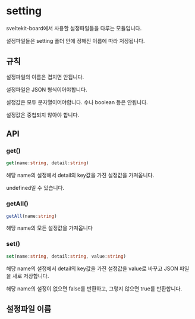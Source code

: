 # setting
sveltekit-board에서 사용할 설정파일들을 다루는 모듈입니다.

설정파일들은 setting 폴더 안에 정해진 이름에 따라 저장됩니다.

## 규칙
설정파일의 이름은 겹치면 안됩니다.

설정파일은 JSON 형식이어야합니다.

설정값은 모두 문자열이어야합니다. 수나 boolean 등은 안됩니다.

설정값은 중첩되지 않아야 합니다.

## API

### get()
```ts
get(name:string, detail:string)
```

해당 name의 설정에서 detail의 key값을 가진 설정값을 가져옵니다.

undefined일 수 있습니다.

### getAll()
```ts
getAll(name:string)
```
해당 name의 모든 설정값을 가져옵니다

### set()
```ts
set(name:string, detail:string, value:string)
```
해당 name의 설정에서 detail의 key값을 가진 설정값을 value로 바꾸고 JSON 파일을 새로 저장합니다.

해당 name의 설정이 없으면 false를 반환하고, 그렇지 않으면 true를 반환합니다.

## 설정파일 이름
